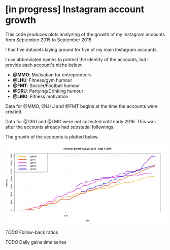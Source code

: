 # [in progress] Instagram account growth

This code produces plots analyzing of the growth of my Instagram accounts from September 2015 to September 2016.

I had five datasets laying around for five of my main Instagram accounts. 

I use abbreviated names to protect the identity of the accounts, but I provide each account's niche below: 

- **@MMO**: Motivation for entrepreneurs
- **@LHU**: Fitness/gym humour
- **@FMT**: Soccer/Football humour
- **@DRU**: Partying/Drinking humour
- **@LMO**: Fitness motivation

Data for @MMO, @LHU and @FMT begins at the time the accounts were created. 

Data for @DRU and @LMO were not collected until early 2016. This was after the accounts already had substatial followings.

The growth of the accounts is plotted below. 

![](figs/growth.png)

_TODO_ Follow-back ratios

_TODO_ Daily gains time series